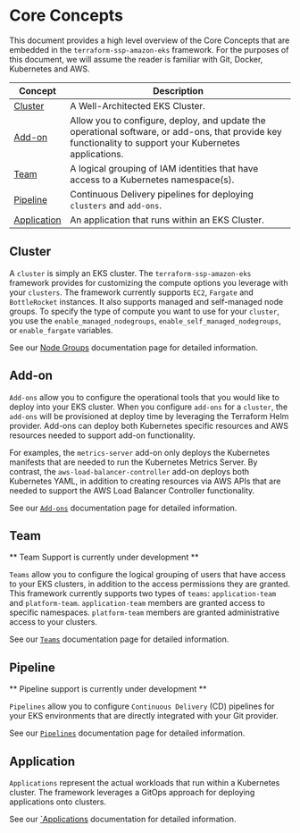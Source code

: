 # Core Concepts

This document provides a high level overview of the Core Concepts that are embedded in the `terraform-ssp-amazon-eks` framework. For the purposes of this document, we will assume the reader is familiar with Git, Docker, Kubernetes and AWS.

| Concept       | Description                                                           |
|---------------|-----------------------------------------------------------------------|
| [Cluster](#cluster) | A Well-Architected EKS Cluster. |
| [Add-on](#add-on) |  Allow you to configure, deploy, and update the operational software, or add-ons, that provide key functionality to support your Kubernetes applications. |
| [Team](#team) | A logical grouping of IAM identities that have access to a Kubernetes namespace(s). |
| [Pipeline](#pipeline) | Continuous Delivery pipelines for deploying `clusters` and `add-ons`. |
| [Application](#application) | An application that runs within an EKS Cluster. |

## Cluster

A `cluster` is simply an EKS cluster. The `terraform-ssp-amazon-eks` framework provides for customizing the compute options you leverage with your `clusters`. The framework currently supports `EC2`, `Fargate` and `BottleRocket` instances. It also supports managed and self-managed node groups. To specify the type of compute you want to use for your `cluster`, you use the `enable_managed_nodegroups`, `enable_self_managed_nodegroups`, or `enable_fargate` variables.

See our [Node Groups](./node-groups) documentation page for detailed information.

## Add-on

`Add-ons` allow you to configure the operational tools that you would like to deploy into your EKS cluster. When you configure `add-ons` for a `cluster`, the `add-ons` will be provisioned at deploy time by leveraging the Terraform Helm provider. Add-ons can deploy both Kubernetes specific resources and AWS resources needed to support add-on functionality.

For examples, the `metrics-server` add-on only deploys the Kubernetes manifests that are needed to run the Kubernetes Metrics Server. By contrast, the `aws-load-balancer-controller` add-on deploys both Kubernetes YAML, in addition to creating resources via AWS APIs that are needed to support the AWS Load Balancer Controller functionality.

See our [`Add-ons`](./add-ons) documentation page for detailed information.

## Team

** Team Support is currently under development **

`Teams` allow you to configure the logical grouping of users that have access to your EKS clusters, in addition to the access permissions they are granted. This framework currently supports two types of `teams`: `application-team` and `platform-team`. `application-team` members are granted access to specific namespaces. `platform-team` members are granted administrative access to your clusters.

See our [`Teams`](../teams) documentation page for detailed information.

## Pipeline

** Pipeline support is currently under development **

`Pipelines` allow you to configure `Continuous Delivery` (CD) pipelines for your EKS environments that are directly integrated with your Git provider.

See our [`Pipelines`](../pipelines) documentation page for detailed information.

## Application

`Applications` represent the actual workloads that run within a Kubernetes cluster. The framework leverages a GitOps approach for deploying applications onto clusters.

See our [`Applications](../applications) documentation for detailed information.
